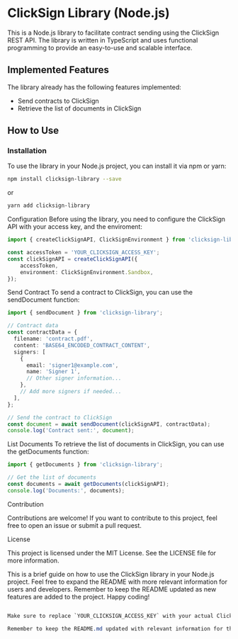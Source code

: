 # ClickSign Library (Node.js)

This is a Node.js library to facilitate contract sending using the ClickSign REST API. The library is written in TypeScript and uses functional programming to provide an easy-to-use and scalable interface.

## Implemented Features

The library already has the following features implemented:

- Send contracts to ClickSign
- Retrieve the list of documents in ClickSign

## How to Use

### Installation

To use the library in your Node.js project, you can install it via npm or yarn:

```bash
npm install clicksign-library --save
```

or
```bash
yarn add clicksign-library
```

Configuration
Before using the library, you need to configure the ClickSign API with your access key, and the enviroment:

```typescript
import { createClickSignAPI, ClickSignEnvironment } from 'clicksign-library';

const accessToken = 'YOUR_CLICKSIGN_ACCESS_KEY';
const clickSignAPI = createClickSignAPI({
    accessToken,
    environment: ClickSignEnvironment.Sandbox,
});
```

Send Contract
To send a contract to ClickSign, you can use the sendDocument function:

```typescript
import { sendDocument } from 'clicksign-library';

// Contract data
const contractData = {
  filename: 'contract.pdf',
  content: 'BASE64_ENCODED_CONTRACT_CONTENT',
  signers: [
    {
      email: 'signer1@example.com',
      name: 'Signer 1',
      // Other signer information...
    },
    // Add more signers if needed...
  ],
};

// Send the contract to ClickSign
const document = await sendDocument(clickSignAPI, contractData);
console.log('Contract sent:', document);
```

List Documents
To retrieve the list of documents in ClickSign, you can use the getDocuments function:

```typescript
import { getDocuments } from 'clicksign-library';

// Get the list of documents
const documents = await getDocuments(clickSignAPI);
console.log('Documents:', documents);
```

Contribution

Contributions are welcome! If you want to contribute to this project, feel free to open an issue or submit a pull request.

License

This project is licensed under the MIT License. See the LICENSE file for more information.

This is a brief guide on how to use the ClickSign library in your Node.js project. Feel free to expand the README with more relevant information for users and developers. Remember to keep the README updated as new features are added to the project. Happy coding!

```css

Make sure to replace `YOUR_CLICKSIGN_ACCESS_KEY` with your actual ClickSign access key in the code. This README.md file provides instructions on how to install, configure, and use the ClickSign library in your Node.js project. It also includes a contribution section and license information to facilitate collaboration from other developers.

Remember to keep the README.md updated with relevant information for the project and its users. A good README is essential for providing clear and friendly documentation and helping users understand how to use the library effectively.

```




